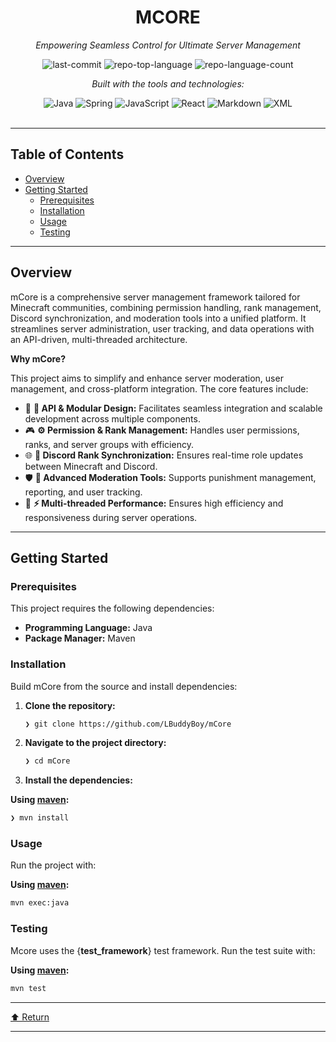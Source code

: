 <div id="top">

<!-- HEADER STYLE: CLASSIC -->
<div align="center">


# MCORE

<em>Empowering Seamless Control for Ultimate Server Management</em>

<!-- BADGES -->
<img src="https://img.shields.io/github/last-commit/LBuddyBoy/mCore?style=flat&logo=git&logoColor=white&color=0080ff" alt="last-commit">
<img src="https://img.shields.io/github/languages/top/LBuddyBoy/mCore?style=flat&color=0080ff" alt="repo-top-language">
<img src="https://img.shields.io/github/languages/count/LBuddyBoy/mCore?style=flat&color=0080ff" alt="repo-language-count">

<em>Built with the tools and technologies:</em>

<img src="https://img.shields.io/badge/Java-007396.svg?style=flat&logo=openjdk&logoColor=white" alt="Java">
<img src="https://img.shields.io/badge/Spring-6DB33F.svg?style=flat&logo=spring&logoColor=white" alt="Spring">
<img src="https://img.shields.io/badge/JavaScript-F7DF1E.svg?style=flat&logo=javascript&logoColor=black" alt="JavaScript">
<img src="https://img.shields.io/badge/React-61DAFB.svg?style=flat&logo=react&logoColor=black" alt="React">
<img src="https://img.shields.io/badge/Markdown-000000.svg?style=flat&logo=Markdown&logoColor=white" alt="Markdown">
<img src="https://img.shields.io/badge/XML-005FAD.svg?style=flat&logo=XML&logoColor=white" alt="XML">

</div>
<br>

---

## Table of Contents

- [Overview](#overview)
- [Getting Started](#getting-started)
    - [Prerequisites](#prerequisites)
    - [Installation](#installation)
    - [Usage](#usage)
    - [Testing](#testing)

---

## Overview

mCore is a comprehensive server management framework tailored for Minecraft communities, combining permission handling, rank management, Discord synchronization, and moderation tools into a unified platform. It streamlines server administration, user tracking, and data operations with an API-driven, multi-threaded architecture.

**Why mCore?**

This project aims to simplify and enhance server moderation, user management, and cross-platform integration. The core features include:

- 🧩 **🔧 API & Modular Design:** Facilitates seamless integration and scalable development across multiple components.
- 🎮 **⚙️ Permission & Rank Management:** Handles user permissions, ranks, and server groups with efficiency.
- 🌐 **🔄 Discord Rank Synchronization:** Ensures real-time role updates between Minecraft and Discord.
- 🛡️ **📝 Advanced Moderation Tools:** Supports punishment management, reporting, and user tracking.
- 🚀 **⚡ Multi-threaded Performance:** Ensures high efficiency and responsiveness during server operations.

---

## Getting Started

### Prerequisites

This project requires the following dependencies:

- **Programming Language:** Java
- **Package Manager:** Maven

### Installation

Build mCore from the source and install dependencies:

1. **Clone the repository:**

    ```sh
    ❯ git clone https://github.com/LBuddyBoy/mCore
    ```

2. **Navigate to the project directory:**

    ```sh
    ❯ cd mCore
    ```

3. **Install the dependencies:**

**Using [maven](https://maven.apache.org/):**

```sh
❯ mvn install
```

### Usage

Run the project with:

**Using [maven](https://maven.apache.org/):**

```sh
mvn exec:java
```

### Testing

Mcore uses the {__test_framework__} test framework. Run the test suite with:

**Using [maven](https://maven.apache.org/):**

```sh
mvn test
```

---

<div align="left"><a href="#top">⬆ Return</a></div>

---
